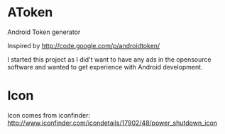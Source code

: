 AToken
======
Android Token generator

Inspired by http://code.google.com/p/androidtoken/

I started this project as I did't want to have any ads in the opensource software and wanted to get experience with Android development.


Icon
====
Icon comes from iconfinder: http://www.iconfinder.com/icondetails/17902/48/power_shutdown_icon
